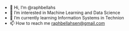 - 👋 Hi, I’m @raphbellahs
- 👀 I’m interested in Machine Learning and Data Science
- 🌱 I’m currently learning Information Systems in Technion
- 📫 How to reach me raphbellahsen@gmail.com

<!---
raphbellahs/raphbellahs is a ✨ special ✨ repository because its `README.md` (this file) appears on your GitHub profile.
You can click the Preview link to take a look at your changes.
--->
